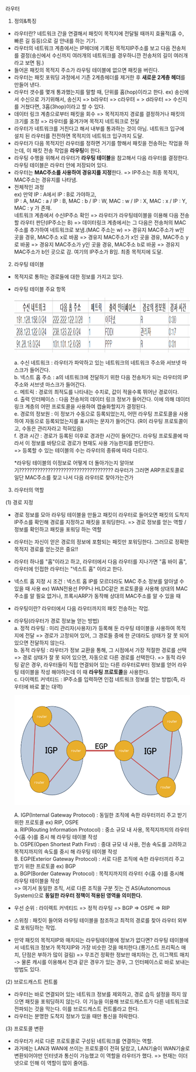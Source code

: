 라우터

1. 정의&특징

- 라우터란? 네트워크 간을 연결해서 패킷이 목적지에 전달될 때까지 효율적(홉 수, 빠른 길 등등)으로 길 안내를 하는 기기.
- 라우터의 네트워크 계층에서는 IP헤더에 기록된 목적지IP주소를 보고 다음 전송처를 결정(송신에서 수신까지 여러개의 네트워크를 경우하니깐 전송처의 길이 여러개라고 보면 됨.)
- 들어온 패킷의 목적지 주소가 라우팅 테이블에 없으면 패킷을 버린다.
- 라우터는 패킷 포워딩 과정에서 기존 2계층헤더를 제거한 후 **새로운 2계층 헤더**를 만들어 낸다.
- 라우터 갯수를 몇개 통과했는지를 말할 때, 단위를 홉(hop)이라고 한다. ex) 송신에서 수신으로 가기위해서, 송신지 => b라우터 => c라우텨 = > d라우터 => 수신지 를 거쳤다면, 3홉(3hop)이라고 할 수 있다.
- 데이터 링크 계층으로부터 패킷을 회수 => 목적지까지 경로를 결정하거나 패킷의 크기를 조정 => 라우터를 옮겨가며 목적지 네트워크로 전달
- 라우터가 네트워크를 거친다고 해서 내부를 통과하는 것이 아님. 네트워크 입구에 설치 된 라우터를 전전하면 목적지의 네트워크 입구까지 도달.
- 라우터가 다음 목적지인 라우터를 정하면 거기를 향해서 패킷을 전송하는 작업을 하는데, 이 패킷 전송 작업을 **라우팅**이 한다.
- 라우팅 수행을 위해서 라우터가 **라우팅 테이블**을 참고해서 다음 라우터를 결정한다. 라우팅 테이블은 라우터 안에 저장되어 있다.
- 라우터는 **MAC주소를 사용하여 경유지를 지정**한다. => IP주소는 최종 목적지, MAC주소는 경유지를 나타냄.
- 전체적인 과정  
  ex) 만약 IP : A에서 IP : B로 가야하고,  
  IP : A, MAC : a / IP : B, MAC : b / IP : W, MAC : w / IP : X, MAC : x / IP : Y, MAC : y 가 존재.  
  네트워크 계층에서 수신IP주소 확인 => 라우터가 라우팅테이블을 이용해 다음 전송할 라우터 판단(IP주소는 B) => 데이터링크 계층에서는 그 다음은 전송처의 MAC주소를 추가하여 네트워크로 보냄.(MAC 주소는 w) => 경유지 MAC주소가 w인 곳을 경유, MAC주소 x로 바꿈 => 경유지 MAC주소가 x인 곳을 경유, MAC주소 y로 바꿈 => 경유지 MAC주소가 y인 곳을 경유, MAC주소 b로 바꿈 => 경유지 MAC주소가 b인 곳으로 감. 여기의 IP주소가 B임. 최종 목적지에 도달.

2. 라우팅 테이블

- 목적지로 통하는 경로들에 대한 정보를 가지고 있다.
- 라우팅 테이블 주요 항목

    <p align="center">
    <img src="https://github.com/goodlucky1215/CS_Study/blob/main/%EB%84%A4%ED%8A%B8%EC%9B%8C%ED%81%AC/tcp_ip%EA%B3%84%EC%B8%B5(5%EA%B3%84%EC%B8%B5)/%EC%82%AC%EC%A7%84/3-1.%EB%9D%BC%EC%9A%B0%ED%84%B0/routing_table.png"
    width="800"
    height="150" />

  a. 수신 네트워크 : 라우터가 파악하고 있는 네트워크의 네트워크 주소와 서브넷 마스크가 들어간다.  
   b. 넥스트 홉 주소 : a의 네트워크에 전달하기 위한 다음 전송처가 되는 라우터의 IP주소와 서브넷 마스크가 들어간다.  
   c. 메트릭 : 경로의 최적도를 나타내는 수치로, 값이 적을수록 뛰어난 경로이다.  
   d. 출력 인터페이스 : 다음 전송처의 데이터 링크 정보가 들어간다. 이에 의해 데이터 링크 계층의 어떤 프로토콜을 사용하여 캡슐화할지가 결정된다.  
   e. 경로의 정보원 : 이 정보가 수동으로 등록되었는지, 어떤 라우팅 프로토콜을 사용하여 자동으로 등록되었는지를 표시하는 문자가 들어간다. (R이 라우팅 프로토콜이고, 수동은 관리자라고 적혀있음)  
   f. 경과 시간 : 경로가 등록된 이후로 경과한 시간이 들어간다. 라우팅 프로토콜에 따라서 이 정보를 바탕으로 경로가 현재도 사용 가능한지를 판단한다.  
   => 등록할 수 있는 테이블의 수는 라우터의 종류에 따라 다르다.

  \*라우팅 테이블의 이정보로 어떻게 더 돌아가는지 알아보기????????????????????????????????????
  라우터가 그러면 ARP프로토콜로 일단 MAC주소를 찾고 나서 다음 라우터로 찾아가는건가

3. 라우터의 역할

(1) 경로 지정

- 경로 정보를 모아 라우팅 테이블을 만들고 패킷이 라우터로 들어오면 패킷의 도착지IP주소를 확인해 경로를 지정하고 패킷을 포워딩한다. => 경로 정보를 얻는 역할 / 정보를 확인하고 패킷을 포워딩 하는 역할
- 라우터는 자신이 얻은 경로의 정보에 포함되는 패킷만 포워딩한다. 그러므로 정확한 목적지 경로를 얻는것은 중요!!
- 라우터 하나를 "홉"이라고 하고, 라우터에서 다음 라우터를 지나가면 "홉 바이 홉", 라우터에 인접한 라우터는 "넥스트 홉" 이라고 한다.
- 넥스트 홉 지정 시 조건 : 넥스트 홉 IP를 모르더라도 MAC 주소 정보를 알아낼 수 있을 때 사용 ex) WAN전용선 PPP나 HLDC같은 프로토콜을 사용해 상대의 MAC주소를 알 필요 없거나, 프록시ARP가 동작해 상대의 MAC주소를 알 수 있을 때
- 라우팅이란? 라우터에서 다음 라우터까지의 패킷 전송하는 작업.
- 라우팅(라우터가 경로 정보늘 얻는 방법)  
  a. 정적 라우팅 : 미리 관리자(사용자)가 등록해 둔 라우팅 테이블을 사용하여 목적지에 전달
  => 경로가 고정되어 있어, 그 경로들 중에 한 군데라도 상태가 잘 못 되어 있으면 전달하지 않는다.  
  b. 동적 라우팅 : 라우터가 정보 교환을 통해, 그 시점에서 가장 적절한 경로를 선택
  => 경로 상태가 잘 못 되어 있으면, 자동으로 다른 경로를 선택한다.
  => 동적 라우팅 같은 경우, 라우터들이 직접 연결되어 있는 다른 라우터로부터 정보를 얻어 라우팅 테이블을 작성 해야하는데 이 때 **라우팅 프로토콜**을 사용한다.  
  c. 다이렉트 커넥티드 : IP주소를 입력하면 인접 네트워크 정보를 얻는 방법(즉, 라우터에 바로 붙는 대역)

    <p align="center">
    <img src="https://github.com/goodlucky1215/CS_Study/blob/main/%EB%84%A4%ED%8A%B8%EC%9B%8C%ED%81%AC/tcp_ip%EA%B3%84%EC%B8%B5(5%EA%B3%84%EC%B8%B5)/%EC%82%AC%EC%A7%84/3-1.%EB%9D%BC%EC%9A%B0%ED%84%B0/%EB%9D%BC%EC%9A%B0%ED%8C%85%ED%94%84%EB%A1%9C%ED%86%A0%EC%BD%9C.png"
    width="500"
    height="300" />

  A. IGP(Internal Gateway Protocol) : 동일한 조직에 속한 라우터끼리 주고 받기 위한 프로토콜 ex) RIP, OSPE  
   a. RIP(Routing Information Protocol) : 중소 규모 내 사용, 목적지까지의 라우터 수(홉 수)를 중시 해 라우팅 테이블 작성  
   b. OSPE(Open Shortest Path First) : 중대 규모 내 사용, 전송 속도를 고려하고 목적지까지의 속도를 중시 해 라우팅 테이블 작성  
  B. EGP(Exterior Gateway Protocol) : 서로 다른 조직에 속한 라우터끼리 주고 받기 위한 프로토콜 ex) BGP  
   a. BGP(Border Gateway Protocol) : 목적지까지의 라우터 수(홉 수)를 중시해 라우팅 테이블을 작성  
  => 여기서 동일한 조직, 서로 다른 조직을 구분 짓는 건 AS(Autonomous System)으로 **동일한 라우터 정책이 적용된 영역을 의미한다.**

- 우선 순위 : 라이렉트 커넥티드 => 정적 라우팅 => BGP => OSPE => RIP

- 스위칭 : 패킷이 들어와 라우팅 테이블을 참조하고 최적의 경로를 찾아 라우터 외부로 포워딩하는 작업.
- 만약 패킷의 목적지IP와 매치되는 라우팅테이블에 정보가 없다면? 라우팅 테이블에서 네트워크 정보가 목적지IP와 가장 비슷한 것을 매치한다.(롱기스트 프리픽스 매치, 단점은 부하가 많이 걸림) => 무조건 정확한 정보만 매치하는 건, 이그잭트 매치 -> 물론 캐시를 이용해서 전과 같은 경우가 있는 경우, 그 인터페이스로 바로 보내는 방법도 있다.

(2) 브로드캐스트 컨트롤

- 라우터는 바로 연결되어 있는 네트워크 정보를 제외하고, 경로 습득 설정을 하지 않으면 패킷을 포워딩하지 않는다. 이 기능을 이용해 브로드캐스트가 다른 네트워크로 전파되는 것을 막는다. 이를 브로드캐스트 컨트롤라고 한다.
- 라우터는 분명한 도착지 정보가 있을 때만 통신을 허락한다.

(3) 프로토콜 변환

- 라우터가 서로 다른 프로토콜로 구성된 네트워크를 연결하는 역할.
- 과거에는 LAN과 WAN에 쓰이는 프로토콜이 전혀 달랐고, LAN기술이 WAN기술로 변환되어야만 인터넷과 통신이 가능했고 이 역할을 라우터가 했다. => 현재는 이더넷으로 인해 이 역할이 많이 줄어듬.
